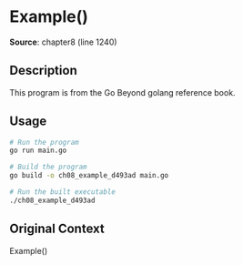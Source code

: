 # Example()

**Source**: chapter8 (line 1240)

## Description

This program is from the Go Beyond golang reference book.

## Usage

```bash
# Run the program
go run main.go

# Build the program
go build -o ch08_example_d493ad main.go

# Run the built executable
./ch08_example_d493ad
```

## Original Context

Example()
